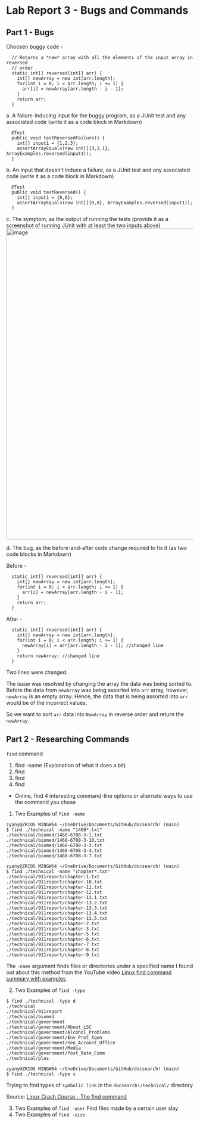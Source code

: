 # Lab Report 3 - Bugs and Commands 

## Part 1 - Bugs

Choosen buggy code - 

```
  // Returns a *new* array with all the elements of the input array in reversed
  // order
  static int[] reversed(int[] arr) {
    int[] newArray = new int[arr.length];
    for(int i = 0; i < arr.length; i += 1) {
      arr[i] = newArray[arr.length - i - 1];
    }
    return arr;
  }
```

a. A failure-inducing input for the buggy program, as a JUnit test and any associated code (write it as a code block in Markdown)

```
  @Test
  public void testReversedFailure() {
    int[] input1 = {1,2,3};
    assertArrayEquals(new int[]{3,2,1}, ArrayExamples.reversed(input1));
  }
```

b. An input that doesn't induce a failure, as a JUnit test and any associated code (write it as a code block in Markdown)

```
  @Test
  public void testReversed() {
    int[] input1 = {0,0};
    assertArrayEquals(new int[]{0,0}, ArrayExamples.reversed(input1));
  }
```

c. The symptom, as the output of running the tests (provide it as a screenshot of running JUnit with at least the two inputs above)
<img width="835" alt="image" src="https://github.com/ZyanyaRios/cse15l-lab-reports/assets/105988785/162982dc-b7b3-4282-953e-0f6de4d00d5d">



d. The bug, as the before-and-after code change required to fix it (as two code blocks in Markdown)

Before - 
```
  static int[] reversed(int[] arr) {
    int[] newArray = new int[arr.length];
    for(int i = 0; i < arr.length; i += 1) {
      arr[i] = newArray[arr.length - i - 1];
    }
    return arr;
  }
```

After - 
```
  static int[] reversed(int[] arr) {
    int[] newArray = new int[arr.length];
    for(int i = 0; i < arr.length; i += 1) {
      newArray[i] = arr[arr.length - i - 1]; //changed line
    }
    return newArray; //changed line
  }
```
Two lines were changed. 

The issue was resolved by changing the array the data was being sorted to. Before the data from `newArray` was being assorted into `arr` array, however, `newArray` is an empty array. 
Hence, the data that is being assorted into `arr` would be of the incorrect values.

So we want to sort `arr` data into `NewArray` in reverse order and return the `newArray`. 

## Part 2 - Researching Commands

`find` command 
1) find -name (Explanation of what it does a bit)
2) find
3) find
4) find

* Online, find 4 interesting command-line options or alternate ways to use the command you chose

1) Two Examples of `find -name`

```
zyany@ZRIOS MINGW64 ~/OneDrive/Documents/GitHub/docsearch! (main)
$ find ./technical -name "1468*.txt"
./technical/biomed/1468-6708-3-1.txt
./technical/biomed/1468-6708-3-10.txt
./technical/biomed/1468-6708-3-3.txt
./technical/biomed/1468-6708-3-4.txt
./technical/biomed/1468-6708-3-7.txt
```

```
zyany@ZRIOS MINGW64 ~/OneDrive/Documents/GitHub/docsearch! (main)
$ find ./technical -name "chapter*.txt"
./technical/911report/chapter-1.txt
./technical/911report/chapter-10.txt
./technical/911report/chapter-11.txt
./technical/911report/chapter-12.txt
./technical/911report/chapter-13.1.txt
./technical/911report/chapter-13.2.txt
./technical/911report/chapter-13.3.txt
./technical/911report/chapter-13.4.txt
./technical/911report/chapter-13.5.txt
./technical/911report/chapter-2.txt
./technical/911report/chapter-3.txt
./technical/911report/chapter-5.txt
./technical/911report/chapter-6.txt
./technical/911report/chapter-7.txt
./technical/911report/chapter-8.txt
./technical/911report/chapter-9.txt
```

The `-name` argument finds files or directories under a specified name
I found out about this method from the YouTube video [Linux find command summary with examples](https://www.youtube.com/watch?v=8L1oQT7nBj4)

2) Two Examples of `find -type`
```
$ find ./technical -type d
./technical
./technical/911report
./technical/biomed
./technical/government
./technical/government/About_LSC
./technical/government/Alcohol_Problems
./technical/government/Env_Prot_Agen
./technical/government/Gen_Account_Office
./technical/government/Media
./technical/government/Post_Rate_Comm
./technical/plos

```

```
zyany@ZRIOS MINGW64 ~/OneDrive/Documents/GitHub/docsearch! (main)
$ find ./technical -type s
```
Trying to find types of `symbolic link` in the `docsearch!/technical/` directory

Source: [Linux Crash Course - The find command](https://www.youtube.com/watch?v=skTiK_6DdqU)

3) Two Examples of `find -user`
Find files made by a certain user slay 
4) Two Examples of `find -size`

